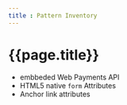 ```yaml
---
title : Pattern Inventory
---
```

# {{page.title}}

* embbeded Web Payments API
* HTML5 native ```form``` Attributes
* Anchor link attributes
